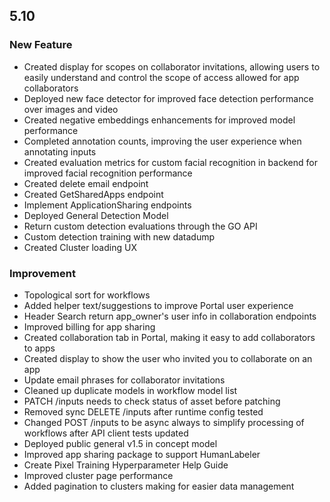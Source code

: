 ## 5.10

### New Feature

* Created display for scopes on collaborator invitations, allowing users to easily understand and control the scope of access allowed for app collaborators
* Deployed new face detector for improved face detection performance over images and video
* Created negative embeddings enhancements for improved model performance
* Completed annotation counts, improving the user experience when annotating inputs
* Created evaluation metrics for custom facial recognition in backend for improved facial recognition performance
* Created delete email endpoint
* Created GetSharedApps endpoint
* Implement ApplicationSharing endpoints
* Deployed General Detection Model
* Return custom detection evaluations through the GO API
* Custom detection training with new datadump
* Created Cluster loading UX

### Improvement

* Topological sort for workflows
* Added helper text/suggestions to improve Portal user experience  
* Header Search return app_owner's user info in collaboration endpoints
* Improved billing for app sharing
* Created collaboration tab in Portal, making it easy to add collaborators to apps
* Created display to show the user who invited you to collaborate on an app
* Update email phrases for collaborator invitations
* Cleaned up duplicate models in workflow model list
* PATCH /inputs needs to check status of asset before patching
* Removed sync DELETE /inputs after runtime config tested
* Changed POST /inputs to be async always to simplify processing of workflows after API client tests updated
* Deployed public general v1.5 in concept model
* Improved app sharing package to support HumanLabeler
* Create Pixel Training Hyperparameter Help Guide
* Improved cluster page performance
* Added pagination to clusters making for easier data management

